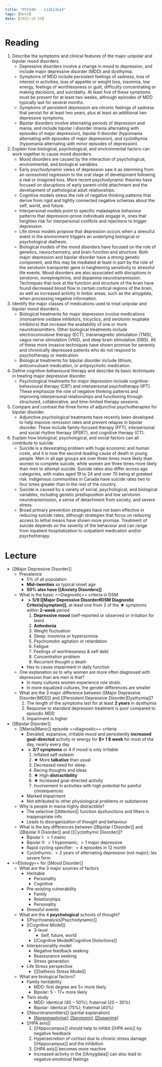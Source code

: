 ```yaml
---
title: "PSY240: - L12&13&14"
tags: [Note]
date: [2022-10-19]
---
```



# Reading

1. Describe the symptoms and clinical features of the major unipolar and bipolar mood disorders.
    - Depressive disorders involve a change in mood to depression, and include major depressive disorder (MDD) and dysthymia.
    - Symptoms of MDD include persistent feelings of sadness, loss of interest in activities, loss of appetite or weight loss, insomnia, low energy, feelings of worthlessness or guilt, difficulty concentrating or making decisions, and suicidality. At least five of these symptoms must be present for at least two weeks, although episodes of MDD typically last for several months.
    - Symptoms of persistent depression are chronic feelings of sadness that persist for at least two years, plus at least an additional two depressive symptoms.
    - Bipolar disorders involve alternating periods of depression and mania, and include bipolar I disorder (mania alternating with episodes of major depression), bipolar II disorder (hypomania alternating with episodes of major depression), and cyclothymia (hypomania alternating with minor episodes of depression).
2. Explain how biological, psychological, and environmental factors can work together to cause mood disorders.
    - Mood disorders are caused by the interaction of psychological, environmental, and biological variables.
    - Early psychodynamic views of depression saw it as stemming from an unresolved regression to the oral stage of development following a real or imagined loss. More recent psychodynamic theories have focused on disruptions of early parent–child attachment and the development of pathological adult relationships.
    - Cognitive models stress the role of negative thinking patterns that derive from rigid and tightly connected negative schemas about the self, world, and future.
    - Interpersonal models point to specific maladaptive behaviour patterns that depression-prone individuals engage in, ones that heighten risk for interpersonal conflicts and rejections to trigger depression.
    - Life stress models propose that depression occurs when a stressful event in the environment triggers an underlying biological or psychological diathesis.
    - Biological models of the mood disorders have focused on the role of genetics, neurochemistry, and brain function and structure. Both major depression and bipolar disorder have a strong genetic component, and this may be mediated at least in part by the role of the serotonin transporter gene in heightening sensitivity to stressful life events. Mood disorders are also associated with disruptions in serotonin, norepinephrine, and dopamine neurotransmission. Techniques that look at the function and structure of the brain have found decreased blood flow in certain cortical regions of the brain, as well as increased activity in limbic areas, such as the amygdala, when processing negative information.
3. Identify the major classes of medications used to treat unipolar and bipolar mood disorders.
    - Biological treatments for major depression involve medications (monoamine oxidase inhibitors, tricyclics, and serotonin reuptake inhibitors) that increase the availability of one or more neurotransmitters. Other biological treatments include electroconvulsive therapy (ECT), transmagnetic stimulation (TMS), vagus nerve stimulation (VNS), and deep brain stimulation (DBS). All of these more invasive techniques have shown promise for severely and chronically depressed patients who do not respond to psychotherapy or medication.
    - Biological treatments for bipolar disorder include lithium, anticonvulsant medication, or antipsychotic medication.
4. Define cognitive-behavioural therapy and describe its basic techniques in treating major depressive disorder.
    - Psychological treatments for major depression include cognitive-behavioural therapy (CBT) and interpersonal psychotherapy (IPT). These emphasize the role of negative thinking patterns and improving interpersonal relationships and functioning through structured, collaborative, and time-limited therapy sessions.
5. Compare and contrast the three forms of adjunctive psychotherapies for bipolar disorder.
    - Adjunctive psychological treatments have recently been developed to help improve remission rates and prevent relapse in bipolar disorder. These include family-focused therapy (FFT), interpersonal and social rhythm therapy (IPSRT), and cognitive therapy (CT).
6. Explain how biological, psychological, and social factors can all contribute to suicide
    - Suicide is a devastating problem with huge economic and human costs, and it is now the second-leading cause of death in young people. Men in all age groups are over three times more likely than women to complete suicide, while women are three times more likely than men to attempt suicide. Suicide rates also differ across age categories, with males aged 19 to 24 and over 70 being at greatest risk. Indigenous communities in Canada have suicide rates two to four times greater than in the rest of the country.
    - Suicide is caused by a variety of social, psychological, and biological variables, including genetic predisposition and low serotonin neurotransmission, a sense of detachment from society, and severe stress.
    - Broad primary prevention strategies have not been effective in reducing suicide rates, although strategies that focus on reducing access to lethal means have shown more promise. Treatment of suicide depends on the severity of the behaviour and can range from inpatient hospitalization to outpatient medication and/or psychotherapy.


# Lecture

- [[Major Depressive Disorder]]
    - Prevalence
        - $5\%$ of all population
        - **Mid-twenties** as typical onset age
        - **$50\%$ also have [[Anxiety Disorders]]**
    - What is the basic ==Diagnostic== criteria in DSM
        - **$>5/9$ [[Major Depressive Disorder#DSM Diagnostic Criteria|symptom]]**, at least one from 2 of the ★ symptoms within **2-week** period
            1. **Depressive mood** (self-reported or observed or irritation for teen)
            2. **Anhedonia**
            3. Weight fluctuation
            4. Sleep: insomnia or hypersomnia
            5. Psychomotor agitation or retardation
            6. Fatigue
            7. Feelings of worthlessness & self debt 
            8. Concentration problem
            9. Recurrent thought o death
        - Has to cause impairment in daily function
    - One explanation as to why women are more often diagnosed with depression than are men is that?
        - In many cultures women experience role strain.
        - In more equalized cultures, the gender differences are smaller
    - What are the 3 major difference between [[Major Depressive Disorder|MDD]] and [[Persistent Depressive Disorder|Dysthymia]]?
        1. The length of the symptoms last for at least **2 years** in dysthymia
        2. Response to standard depression treatment is poor compared to episodic MDD
        3. Impairment is higher
- [[Bipolar Disorder]]
    - [[Mania|Manic]] episode ==diagnostic== criteria
        - Elevated, expansive, irritable mood and persistently **increased goal-directed** activity or energy for **$> 1 $ week** for most of the day, nearly every day
        - **$>3/7$ symptoms** or 4 if mood is only irritable
            1. Inflated self-esteem
            2. ★ More **talkative** than usual
            3. Decreased need for sleep
            4. Racing thoughts and ideas
            5. ★ High **distractibility**
            6. ★ Increased goal-directed activity
            7. Involvement in activities with high potential for painful consequences
        - Marked impairment 
        - Not attributed to other physiological problems or substances
    - Why is people in mania highly distractible?
        - The selective [[Attention]] function dysfunctions and filters in inappropriate info
        - Leads to disorganization of thought and behaviour
    - What is the key differences between [[Bipolar I Disorder]] and [[Bipolar II Disorder]] and [[Cyclothymic Disorder]]?
        - Bipolar I: $> 1$ manic
        - Bipolar II: $>1$ hypomanic; $>1$ major depressive
        - Rapid cycling specifier: $>4$ episodes in 12 month
        - Cyclothymic: $>2$ years of alternating depression (not major); les severe form 
- ==Etiology== for [[Mood Disorder]]
    - What are the 3 major sources of factors
        - Heritable
            - Personality
            - Cognitive
        - Pre-existing vulnerability
            - Family
            - Relationships
            - Personality
        - Stressful events
    - What are the 4 **psychological** schools of thought?
        - [[Psychoanalysis|Psychodynamic]]
        - [[Cognitive Model]]
            - 3-level
                - Self, future, world
            - [[Cognitive Model#Cognitive Distortions]]
        - Interpersonality model
            - Negative feedback seeking
            - Reassurance seeking
            - Stress generation
        - Life Stress perspective
            - [[Diathesis Stress Model]]
    - What are biological factors?
        - Family heritability
            - MDD:  first degree are $5\times$ more likely
            - Bipolar: $5 -17 \times$ more likely
        - Twin study
            - MDD: identical ($40-50\%$); fraternal ($20-30\%$)
            - Bipolar: identical ($75\%$); fraternal ($40\%$)
        - [[Neurotransmitters]] (partial explanation)
            - [[Norepinephrine]](NE); [[Serotonin]](5-HT); [[Dopamine]](DA)
        - [[HPA axis]]
            1. [[Hippocampus]] should help to inhibit [[HPA axis]] by negative feedback
            2. Hypersecretion of cortisol due to chronic stress damage [[Hippocampus]] and the inhibition
            3. [[HPA axis]] becomes more reactive
            - Increased activity in the [[Amygdala]] can also lead to negative emotional feelings






